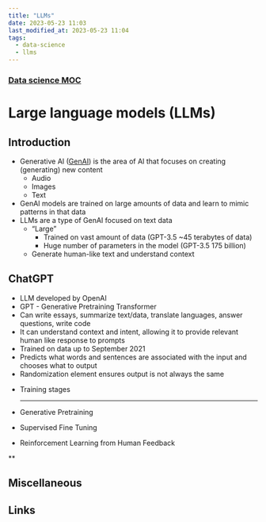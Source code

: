 ```yaml
---
title: "LLMs"
date: 2023-05-23 11:03
last_modified_at: 2023-05-23 11:04
tags:
  - data-science
  - llms
---
```


### [Data science MOC](Data%20science%20MOC.md)

# Large language models (LLMs)

## Introduction

-   Generative AI ([GenAI](GenAI.md)) is the area of AI that focuses on creating (generating) new content
	-   Audio
	-   Images
	- Text
-   GenAI models are trained on large amounts of data and learn to mimic patterns in that data
-   LLMs are a type of GenAI focused on text data
	-   “Large”
		- Trained on vast amount of data (GPT-3.5 ~45 terabytes of data)
		- Huge number of parameters in the model (GPT-3.5 175 billion)
	-   Generate human-like text and understand context

## ChatGPT

-   LLM developed by OpenAI
-   GPT - Generative Pretraining Transformer
-   Can write essays, summarize text/data, translate languages, answer questions, write code
-   It can understand context and intent, allowing it to provide relevant human like response to prompts 
-  Trained on data up to September 2021
- Predicts what words and sentences are associated with the input and chooses what to output
- Randomization element ensures output is not always the same
* Training stages
	* **

-   Generative Pretraining
    

  

-   Supervised Fine Tuning
    

  

-   Reinforcement Learning from Human Feedback
    

**



## Miscellaneous

## Links
